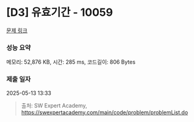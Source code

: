 # [D3] 유효기간 - 10059 

[문제 링크](https://swexpertacademy.com/main/code/problem/problemDetail.do?contestProbId=AXK6YRNaKq0DFAU3) 

### 성능 요약

메모리: 52,876 KB, 시간: 285 ms, 코드길이: 806 Bytes

### 제출 일자

2025-05-13 13:33



> 출처: SW Expert Academy, https://swexpertacademy.com/main/code/problem/problemList.do